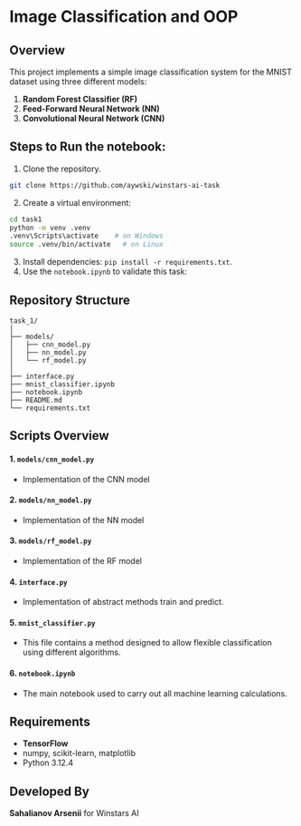 # Image Classification and OOP

## Overview
This project implements a simple image classification system for the MNIST dataset using three different models:
1. **Random Forest Classifier (RF)** 
2. **Feed-Forward Neural Network (NN)** 
3. **Convolutional Neural Network (CNN)** 

## Steps to Run the notebook:
1. Clone the repository.
```bash
git clone https://github.com/aywski/winstars-ai-task
```
2. Create a virtual environment: 
```bash
cd task1
python -m venv .venv
.venv\Scripts\activate    # on Windows 
source .venv/bin/activate   # on Linux
```
3. Install dependencies: `pip install -r requirements.txt`.
4. Use the `notebook.ipynb` to validate this task:

## Repository Structure
```
task_1/
│
├── models/
│   ├── cnn_model.py
│   ├── nn_model.py
│   └── rf_model.py
│
├── interface.py
├── mnist_classifier.ipynb
├── notebook.ipynb
├── README.md
└── requirements.txt
```

## Scripts Overview
#### 1. `models/cnn_model.py`
- Implementation of the CNN model
#### 2. `models/nn_model.py`
- Implementation of the NN model
#### 3. `models/rf_model.py`
- Implementation of the RF model
#### 4. `interface.py`
- Implementation of abstract methods train and predict.
#### 5. `mnist_classifier.py`
- This file contains a method designed to allow flexible classification using different algorithms.
#### 6. `notebook.ipynb`
- The main notebook used to carry out all machine learning calculations.

## Requirements
- __TensorFlow__
- numpy, scikit-learn, matplotlib
- Python 3.12.4

## Developed By
__Sahalianov Arsenii__ for Winstars AI 